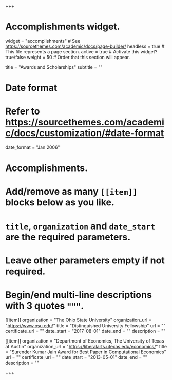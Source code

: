 +++
# Accomplishments widget.
widget = "accomplishments"  # See https://sourcethemes.com/academic/docs/page-builder/
headless = true  # This file represents a page section.
active = true  # Activate this widget? true/false
weight = 50  # Order that this section will appear.

title = "Awards and Scholarships"
subtitle = ""

# Date format
#   Refer to https://sourcethemes.com/academic/docs/customization/#date-format
date_format = "Jan 2006"

# Accomplishments.
#   Add/remove as many `[[item]]` blocks below as you like.
#   `title`, `organization` and `date_start` are the required parameters.
#   Leave other parameters empty if not required.
#   Begin/end multi-line descriptions with 3 quotes `"""`.

[[item]]
  organization = "The Ohio State University"
  organization_url = "https://www.osu.edu/"
  title = "Distinguished University Fellowship"
  url = ""
  certificate_url = ""
  date_start = "2017-08-01"
  date_end = ""
  description = ""

[[item]]
  organization = "Department of Economics, The University of Texas at Austin"
  organization_url = "https://liberalarts.utexas.edu/economics/"
  title = "Surender Kumar Jain Award for Best Paper in Computational Economics"
  url = ""
  certificate_url = ""
  date_start = "2013-05-01"
  date_end = ""
  description = ""

+++
